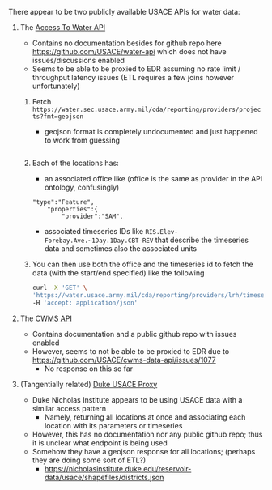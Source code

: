 There appear to be two publicly available USACE APIs for water data:

1. The [Access To Water API](https://water.sec.usace.army.mil/cda/reporting/#/Reporting/get_cda_reporting_providers)

   - Contains no documentation besides for github repo here https://github.com/USACE/water-api which does not have issues/discussions enabled
   - Seems to be able to be proxied to EDR assuming no rate limit / throughput latency issues (ETL requires a few joins however unfortunately)

   1. Fetch `https://water.sec.usace.army.mil/cda/reporting/providers/projects?fmt=geojson`

      - geojson format is completely undocumented and just happened to work from guessing
      <!-- ```sh
      curl -X 'GET' \
      'https://water.usace.army.mil/cda/reporting/providers/NAB/locations' \
      -H 'accept: application/json'

      ```-->

      ```

   2. Each of the locations has:
      - an associated office like (office is the same as provider in the API ontology, confusingly)
      ```
      "type":"Feature",
          "properties":{
              "provider":"SAM",
      ```
      - associated timeseries IDs like `RIS.Elev-Forebay.Ave.~1Day.1Day.CBT-REV` that describe the timeseries data and sometimes also the associated units
   3. You can then use both the office and the timeseries id to fetch the data (with the start/end specified) like the following
      ```sh
      curl -X 'GET' \
      'https://water.usace.army.mil/cda/reporting/providers/lrh/timeseries?name=AlumCr-Outflow.Stage.Inst.15Minutes.0.OBS&begin=2023-05-14T15%3A32%3A25.520Z&end=2023-05-15T15%3A32%3A25.520Z' \
      -H 'accept: application/json'
      ```

2. The [CWMS API](https://cwms-data.usace.army.mil/cwms-data/swagger-ui.html)
   - Contains documentation and a public github repo with issues enabled
   - However, seems to not be able to be proxied to EDR due to https://github.com/USACE/cwms-data-api/issues/1077
     - No response on this so far
3. (Tangentially related) [Duke USACE Proxy](https://nicholasinstitute.duke.edu/reservoir-data/)
   - Duke Nicholas Institute appears to be using USACE data with a similar access pattern
     - Namely, returning all locations at once and associating each location with its parameters or timeseries
   - However, this has no documentation nor any public github repo; thus it is unclear what endpoint is being used
   - Somehow they have a geojson response for all locations; (perhaps they are doing some sort of ETL?)
     - https://nicholasinstitute.duke.edu/reservoir-data/usace/shapefiles/districts.json
